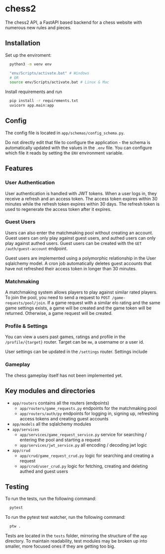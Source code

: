 # chess2

The chess2 API, a FastAPI based backend for a chess website with numerous new rules and pieces.

## Installation

Set up the enviroment:

```bash
  python3 -m venv env

  "env/Scripts/activate.bat" # Windows
  # OR
  source env/Scripts/activate.bat # Linux & Mac
```

Install requirements and run

```bash
  pip install -r requirements.txt
  uvicorn app.main:app
```

## Config

The config file is located in `app/schemas/config_schema.py`.

Do not directly edit that file to configure the application - the schema is automatically updated with the values in the `.env` file.
You can configure which file it reads by setting the `ENV` environment variable.
## Features

### User Authentication
User authentication is handled with JWT tokens. When a user logs in, they receive a refresh and an access token. The access token expires within 30 minutes while the refresh token expires within 30 days. The refresh token is used to regenerate the access token after it expires.

### Guest Users
Users can also enter the matchmaking pool without creating an account. Guest users can only play against guest users, and authed users can only play against authed users. Guest users can be created with the `GET /auth/guest-account` endpoint.

Guest users are implemented using a polymorphic relationship in the User sqlalchemy model. A cron job automatically deletes guest accounts that have not refreshed their access token in longer than 30 minutes.

### Matchmaking
A matchmaking system allows players to play against similar rated players. To join the pool, you need to send a request to `POST /game-requests/pool/join`. If a game request with a similar elo rating and the same game settings exists, a game will be created and the game token will be returned. Otherwise, a game request will be created.

### Profile & Settings
You can view a users past games, ratings and profile in the `/profile/{target}` router. Target can be `me`, a username or a user id.

User settings can be updated in the `/settings` router. Settings include 

### Gameplay
The chess gameplay itself has not been implemented yet.


## Key modules and directories
- `app/routers` contains all the routers (endpoints)
    - `app/routers/game_requests.py` endpoints for the matchmaking pool
    - `app/routers/auth/py` endpoints for logging in, signing up, refreshing access tokens and creating guest accounts
- `app/models` all the sqlalchemy modules
- `app/services`
    - `app/services/game_request_service.py` service for searching / entering the pool and starting a request
    - `app/services/jwt_service.py` all encoding / decoding jwt logic
- `app/crud`
    - `app/crud/game_request_crud.py` logic for searching and creating a request
    - `app/crud/user_crud.py` logic for fetching, creating and deleting authed and guest users

## Testing

To run the tests, run the following command:

```bash
  pytest
```

To run the pytest test watcher, run the following command:

```bash
  ptw .
```

Tests are located in the `tests` folder, mirroring the structure of the `app` directory.
To maintain readability, test modules may be broken up into smaller, more focused ones if they are getting too big.

